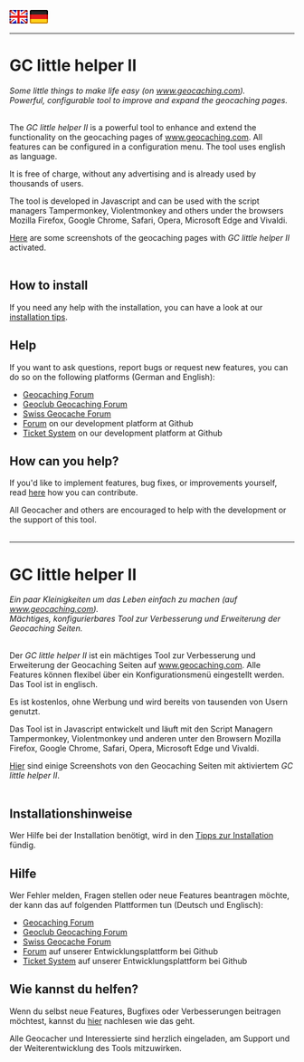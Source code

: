 <a href="#user-content-en" title=""><img src="/images/flag_en.png"></a>
<a href="#user-content-de" title=""><img src="/images/flag_de.png"></a>

---
# GC little helper II <a id="user-content-en"></a>
*Some little things to make life easy (on www.geocaching.com).*<br>
*Powerful, configurable tool to improve and expand the geocaching pages.*<br>
<br>

The *GC little helper II* is a powerful tool to enhance and extend the functionality on the geocaching pages of www.geocaching.com. All features can be configured in a configuration menu. The tool uses english as language.<br>

It is free of charge, without any advertising and is already used by thousands of users.<br>

The tool is developed in Javascript and can be used with the script managers Tampermonkey, Violentmonkey and others under the browsers Mozilla Firefox, Google Chrome, Safari, Opera, Microsoft Edge and Vivaldi.<br>

[Here](/docu/overview_screenshots.md#readme) are some screenshots of the geocaching pages with *GC little helper II* activated.<br>
<br>

## How to install
If you need any help with the installation, you can have a look at our [installation tips](/docu/tips_installation.md#en).<br>

## Help
If you want to ask questions, report bugs or request new features, you can do so on the following platforms (German and English):<br>
- [Geocaching Forum](https://forums.geocaching.com/GC/index.php?/topic/343005-gc-little-helper-ii/)
- [Geoclub Geocaching Forum](https://www.geoclub.de/forum/t/gc-little-helper-ii-ab-v0-11.81650/)
- [Swiss Geocache Forum](https://www.swissgeocacheforum.ch/forum/topic/12872-gc-little-helper-ii/)
- [Forum](https://github.com/2Abendsegler/GClh/discussions) on our development platform at Github
- [Ticket System](https://github.com/2Abendsegler/GClh/issues) on our development platform at Github

## How can you help?
If you'd like to implement features, bug fixes, or improvements yourself, read [here](/docu/how_to_contribute.md#en) how you can contribute.<br>

All Geocacher and others are encouraged to help with the development or the support of this tool.<br>
<br>

---
# GC little helper II <a id="user-content-de"></a>
*Ein paar Kleinigkeiten um das Leben einfach zu machen (auf www.geocaching.com).*<br>
*Mächtiges, konfigurierbares Tool zur Verbesserung und Erweiterung der Geocaching Seiten.*<br>
<br>

Der *GC little helper II* ist ein mächtiges Tool zur Verbesserung und Erweiterung der Geocaching Seiten auf www.geocaching.com. Alle Features können flexibel über ein Konfigurationsmenü eingestellt werden. Das Tool ist in englisch.<br>

Es ist kostenlos, ohne Werbung und wird bereits von tausenden von Usern genutzt.<br>

Das Tool ist in Javascript entwickelt und läuft mit den Script Managern Tampermonkey, Violentmonkey und anderen unter den Browsern Mozilla Firefox, Google Chrome, Safari, Opera, Microsoft Edge und Vivaldi.<br>

[Hier](/docu/overview_screenshots.md#readme) sind einige Screenshots von den Geocaching Seiten mit aktiviertem *GC little helper II*.<br>
<br>

## Installationshinweise
Wer Hilfe bei der Installation benötigt, wird in den [Tipps zur Installation](/docu/tips_installation.md#de) fündig.<br>

## Hilfe
Wer Fehler melden, Fragen stellen oder neue Features beantragen möchte, der kann das auf folgenden Plattformen tun (Deutsch und Englisch):<br> 
- [Geocaching Forum](https://forums.geocaching.com/GC/index.php?/topic/343005-gc-little-helper-ii/)
- [Geoclub Geocaching Forum](https://www.geoclub.de/forum/t/gc-little-helper-ii-ab-v0-11.81650/)
- [Swiss Geocache Forum](https://www.swissgeocacheforum.ch/forum/topic/12872-gc-little-helper-ii/)
- [Forum](https://github.com/2Abendsegler/GClh/discussions) auf unserer Entwicklungsplattform bei Github
- [Ticket System](https://github.com/2Abendsegler/GClh/issues) auf unserer Entwicklungsplattform bei Github

## Wie kannst du helfen?
Wenn du selbst neue Features, Bugfixes oder Verbesserungen beitragen möchtest, kannst du [hier](/docu/how_to_contribute.md#de) nachlesen wie das geht.<br>

Alle Geocacher und Interessierte sind herzlich eingeladen, am Support und der Weiterentwicklung des Tools mitzuwirken.<br>  
